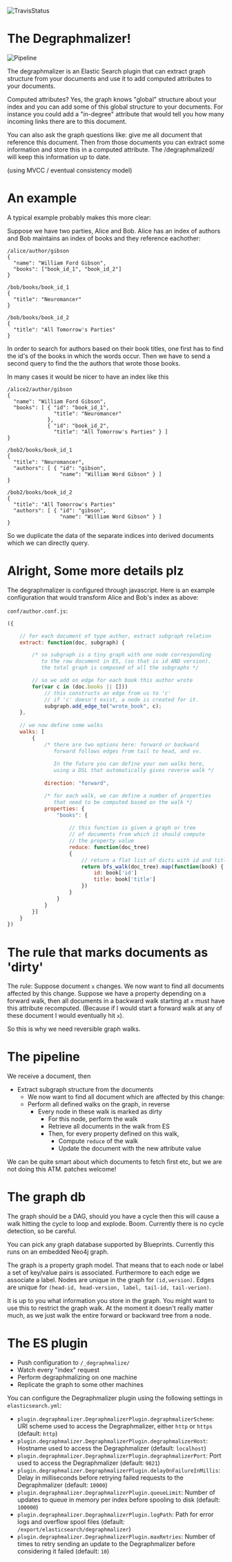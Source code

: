 ![TravisStatus](https://travis-ci.org/vpro/degraphmalizer.png)

# The Degraphmalizer!

![Pipeline](https://github.com/vpro/degraphmalizer/raw/master/pipeline.png)

The degraphmalizer is an Elastic Search plugin that can extract graph structure
from your documents and use it to add computed attributes to your documents.

Computed attributes? Yes, the graph knows "global" structure about your index
and you can add some of this global structure to your documents. For instance
you could add a "in-degree" attribute that would tell you how many incoming
links there are to this document.

You can also ask the graph questions like: give me all document that reference
this document. Then from those documents you can extract some information and
store this in a computed attribute. The /degraphmalized/ will keep this
information up to date.

(using MVCC / eventual consistency model)

# An example

A typical example probably makes this more clear:

Suppose we have two parties, Alice and Bob. Alice has an index of authors and
Bob maintains an index of books and they reference eachother:

	/alice/author/gibson
	{
	  "name": "William Ford Gibson",
	  "books": ["book_id_1", "book_id_2"]
	}

	/bob/books/book_id_1
	{
	  "title": "Neuromancer"
	}

	/bob/books/book_id_2
	{
	  "title": "All Tomorrow's Parties"
	}

In order to search for authors based on their book titles, one first has to
find the id's of the books in which the words occur. Then we have to send a
second query to find the the authors that wrote those books.

In many cases it would be nicer to have an index like this

	/alice2/author/gibson
	{
	  "name": "William Ford Gibson",
      "books": [ { "id": "book_id_1",
                   "title": "Neuromancer"
                 },
                 { "id": "book_id_2",
                   "title": "All Tomorrow's Parties" } ] 
	}

	/bob2/books/book_id_1
	{
	  "title": "Neuromancer",
	  "authors": [ { "id": "gibson",
                     "name": "William Word Gibson" } ]
	}

	/bob2/books/book_id_2
	{
	  "title": "All Tomorrow's Parties"
	  "authors": [ { "id": "gibson",
                     "name": "William Word Gibson" } ]
	}

So we duplicate the data of the separate indices into derived documents which
we can directly query.

# Alright, Some more details plz

The degraphmalizer is configured through javascript. Here is an example
configuration that would transform Alice and Bob's index as above:

`conf/author.conf.js`:

```javascript
({

	// for each document of type author, extract subgraph relation
	extract: function(doc, subgraph) {

		/* so subgraph is a tiny graph with one node corresponding
		   to the raw document in ES, (so that is id AND version).
		   the total graph is composed of all the subgraphs */

		// so we add on edge for each book this author wrote
		for(var c in (doc.books || [])) 
			// this constructs an edge from us to 'c'
			// if 'c' doesn't exist, a node is created for it.
			subgraph.add_edge_to("wrote_book", c);
	},
	
	// we now define some walks
	walks: [
		{
			/* there are two options here: forward or backward
			   forward follows edges from tail to head, and vv.
			   
			   In the future you can define your own walks here,
			   using a DSL that automatically gives reverse walk */
			 
			direction: "forward",

			/* for each walk, we can define a number of properties
			   that need to be computed based on the walk */
			properties: {
				"books": {
				
					// this function is given a graph or tree
					// of documents from which it should compute
					// the property value
					reduce: function(doc_tree)
					{
						// return a flat list of dicts with id and title keys
						return bfs_walk(doc_tree).map(function(book) {
							id: book['id']
							title: book['title']
						})
					}
				}
			}
		}]
	}
})
```

# The rule that marks documents as 'dirty'

The rule: Suppose document `x` changes. We now want to find all
documents affected by this change. Suppose we have a property
depending on a forward walk, then all documents in a backward walk
starting at `x` must have this attribute recomputed.  (Because if I
would start a forward walk at any of these document I would eventually
hit `x`).

So this is why we need reversible graph walks.

# The pipeline

We receive a document, then

- Extract subgraph structure from the documents
  - We now want to find all document which are affected by this change:
  - Perform all defined walks on the graph, in reverse
	- Every node in these walk is marked as dirty
	  - For this node, perform the walk
	  - Retrieve all documents in the walk from ES
	  - Then, for every property defined on this walk,
		- Compute `reduce` of the walk
		- Update the document with the new attribute value


We can be quite smart about which documents to fetch first etc, but we
are not doing this ATM. patches welcome!

# The graph db

The graph should be a DAG, should you have a cycle then this will
cause a walk hitting the cycle to loop and explode. Boom.
Currently there is no cycle detection, so be careful.

You can pick any graph database supported by Blueprints. Currently
this runs on an embedded Neo4j graph.

The graph is a property graph model. That means that to each node or
label a set of key/value pairs is associated. Furthermore to each edge
we associate a label. Nodes are unique in the graph for `(id,version)`.
Edges are unique for `(head-id, head-version, label, tail-id, tail-verion)`.

It is up to you what information you store in the graph. You might
want to use this to restrict the graph walk. At the moment it doesn't
really matter much, as we just walk the entire forward or backward
tree from a node.

# The ES plugin

- Push configuration to `/_degraphmalize/`
- Watch every "index" request
- Perform degraphmalizing on one machine
- Replicate the graph to some other machines

You can configure the Degraphmalizer plugin using the following settings in `elasticsearch.yml`:

- `plugin.degraphmalizer.DegraphmalizerPlugin.degraphmalizerScheme`: URI scheme used to access the Degraphmalizer, either `http` or `https` (default: `http`)
- `plugin.degraphmalizer.DegraphmalizerPlugin.degraphmalizerHost`: Hostname used to access the Degraphmalizer (default: `localhost`)
- `plugin.degraphmalizer.DegraphmalizerPlugin.degraphmalizerPort`: Port used to access the Degraphmalizer (default: `9821`)
- `plugin.degraphmalizer.DegraphmalizerPlugin.delayOnFailureInMillis`: Delay in milliseconds before retrying failed requests to the Degraphmalizer (default: `10000`)
- `plugin.degraphmalizer.DegraphmalizerPlugin.queueLimit`: Number of updates to queue in memory per index before spooling to disk (default: `100000`)
- `plugin.degraphmalizer.DegraphmalizerPlugin.logPath`: Path for error logs and overflow spool files (default: `/export/elasticsearch/degraphmalizer`)
- `plugin.degraphmalizer.DegraphmalizerPlugin.maxRetries`: Number of times to retry sending an update to the Degraphmalizer before considering it failed (default: `10`)
